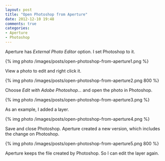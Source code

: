 ```yaml
---
layout: post
title: "Open Photoshop from Aperture"
date: 2012-12-10 19:48
comments: true
categories: 
- Aperture
- Photoshop
---
```

Aperture has _External Photo Editor_ option. I set Photoshop to it.

{% img photo /images/posts/open-photoshop-from-aperture1.png %}


View a photo to edit and right click it.

{% img photo /images/posts/open-photoshop-from-aperture2.png 800 %}


Choose _Edit with Adobe Photoshop..._ and open the photo in Photoshop.

{% img photo /images/posts/open-photoshop-from-aperture3.png %}


As an example, I added a layer.

{% img photo /images/posts/open-photoshop-from-aperture4.png %}


Save and close Photoshop. Aperture created a new version, which includes the change on Photoshop.

{% img photo /images/posts/open-photoshop-from-aperture5.png 800 %}


Aperture keeps the file created by Photoshop. So I can edit the layer again.
